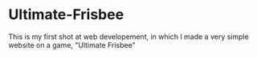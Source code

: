 # Ultimate-Frisbee
This is my first shot at web developement, in which I made a very simple website on a game, "Ultimate Frisbee"
